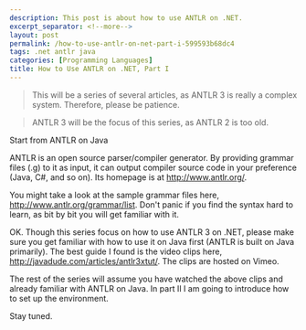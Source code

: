 ```yaml
---
description: This post is about how to use ANTLR on .NET.
excerpt_separator: <!--more-->
layout: post
permalink: /how-to-use-antlr-on-net-part-i-599593b68dc4
tags: .net antlr java
categories: [Programming Languages]
title: How to Use ANTLR on .NET, Part I
---
```

> This will be a series of several articles, as ANTLR 3 is really a complex system. Therefore, please be patience.

> ANTLR 3 will be the focus of this series, as ANTLR 2 is too old.

Start from ANTLR on Java
<!--more-->

ANTLR is an open source parser/compiler generator. By providing grammar files (.g) to it as input, it can output compiler source code in your preference (Java, C#, and so on). Its homepage is at http://www.antlr.org/.

You might take a look at the sample grammar files here, http://www.antlr.org/grammar/list. Don't panic if you find the syntax hard to learn, as bit by bit you will get familiar with it.

OK. Though this series focus on how to use ANTLR 3 on .NET, please make sure you get familiar with how to use it on Java first (ANTLR is built on Java primarily). The best guide I found is the video clips here, http://javadude.com/articles/antlr3xtut/. The clips are hosted on Vimeo.

The rest of the series will assume you have watched the above clips and already familiar with ANTLR on Java. In part II I am going to introduce how to set up the environment.

Stay tuned.
